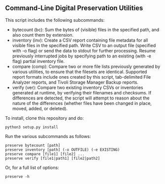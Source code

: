 ## Command-Line Digital Preservation Utilities

This script includes the following subcommands:

  - bytecount (bc): Sum the bytes of (visible) files in the specified path, and also count them by extension.
  - inventory (inv): Create a CSV report containing file metadata for all visible files in the specified path. Write CSV to an output file (specified with -o flag) or send the data to stdout for further processing. Resume previously interrupted jobs by specifying path to an existing (with -e flag) partial inventory file.
  - compare (comp): Compare two or more file lists previously generated by various utilities, to ensure that the filesets are identical. Supported report formats include ones created by this script, tab-delimited File Analyzer reports, and Tivoli Storage Manager Backup reports.
  - verify (ver): Compare two existing inventory CSVs or inventories generated at runtime, by verifying their filenames and checksums. If differences are detected, the script will attempt to reason about the nature of the differences (whether files have been changed in place, moved, added, or deleted).
  
To install, clone this repository and do:

    python3 setup.py install

Run the various subcommands as follows:

    preserve bytecount [path]
    preserve inventory [path] (-o OUTFILE) (-e EXISTING)
    preserve compare [file1] [file2] ...
    preserve verify [file1|path1] [file2|path2]

Or, for a full list of options:

    preserve -h
